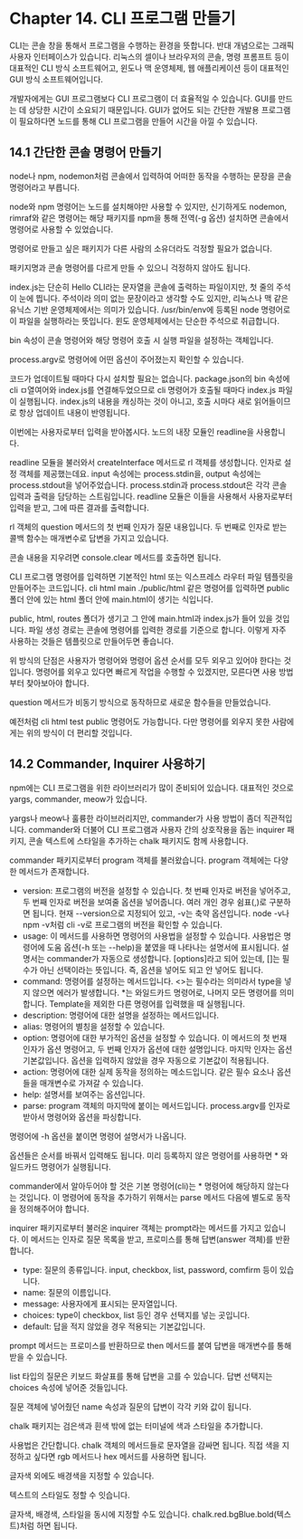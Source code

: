 # Chapter 14. CLI 프로그램 만들기

CLI는 콘솔 창을 통해서 프로그램을 수행하는 환경을 뜻합니다.
반대 개념으로는 그래픽 사용자 인터페이스가 있습니다.
리눅스의 셀이나 브라우저의 콘솔, 명령 프롬프트 등이 대표적인 CLI 방식 소프트웨어고, 윈도나 맥 운영체제, 웹 애플리케이션 등이 대표적인 GUI 방식 소프트웨어입니다.

개발자에게는 GUI 프로그램보다 CLI 프로그램이 더 효율적일 수 있습니다.
GUI를 만드는 데 상당한 시간이 소요되기 때문입니다.
GUI가 없어도 되는 간단한 개발용 프로그램이 필요하다면 노드를 통해 CLI 프로그램을 만들어 시간을 아낄 수 있습니다.

## 14.1 간단한 콘솔 명령어 만들기

node나 npm, nodemon처럼 콘솔에서 입력하여 어떠한 동작을 수행하는 문장을 콘솔 명령어라고 부릅니다.

node와 npm 명령어는 노드를 설치해야만 사용할 수 있지만, 신기하게도 nodemon, rimraf와 같은 명령어는 해당 패키지를 npm을 통해 전역(-g 옵션) 설치하면 콘솔에서 명령어로 사용할 수 있었습니다.

명령어로 만들고 싶은 패키지가 다른 사람의 소유더라도 걱정할 필요가 없습니다.

패키지명과 콘솔 명령어를 다르게 만들 수 있으니 걱정하지 않아도 됩니다.

index.js는 단순히 Hello CLI라는 문자열을 콘솔에 출력하는 파일이지만, 첫 줄의 주석이 눈에 띕니다.
주석이라 의미 없는 문장이라고 생각할 수도 있지만, 리눅스나 맥 같은 유닉스 기반 운영체제에서는 의미가 있습니다.
/usr/bin/env에 등록된 node 명령어로 이 파일을 실행하라는 뜻입니다.
윈도 운영체제에서는 단순한 주석으로 취급합니다.

bin 속성이 콘솔 명령어와 해당 명령어 호출 시 실행 파일을 설정하는 객체입니다.

process.argv로 명령어에 어떤 옵션이 주어졌는지 확인할 수 있습니다.

코드가 업데이트될 때마다 다시 설치할 필요는 없습니다.
package.json의 bin 속성에 cli ㅁ열여어와 index.js를 연결해두었으므로 cli 명령어가 호출될 때마다 index.js 파일이 실행됩니다.
index.js의 내용을 캐싱하는 것이 아니고, 호출 시마다 새로 읽어들이므로 항상 업데이트 내용이 반영됩니다.

이번에는 사용자로부터 입력을 받아봅시다.
노드의 내장 모듈인 readline을 사용합니다.

readline 모듈을 불러와서 createInterface 메서드로 rl 객체를 생성합니다.
인자로 설정 객체를 제공했는데요.
input 속성에는 process.stdin을, output 속성에는 process.stdout을 넣어주었습니다.
process.stdin과 process.stdout은 각각 콘솔 입력과 출력을 담당하는 스트림입니다.
readline 모듈은 이들을 사용해서 사용자로부터 입력을 받고, 그에 따른 결과를 출력합니다.

rl 객체의 question 메서드의 첫 번째 인자가 질문 내용입니다.
두 번째로 인자로 받는 콜백 함수는 매개변수로 답변을 가지고 있습니다.

콘솔 내용을 지우려면 console.clear 메서드를 호출하면 됩니다.

CLI 프로그램 명령어를 입력하면 기본적인 html 또는 익스프레스 라우터 파일 템플릿을 만들어주는 코드입니다.
cli html main ./public/html 같은 명령어를 입력하면 public 폴더 안에 있는 html 폴더 안에 main.html이 생기는 식입니다.

public, html, routes 폴더가 생기고 그 안에 main.html과 index.js가 들어 있을 것입니다.
파일 생성 경로는 콘솔에 명령어를 입력한 경로를 기준으로 합니다.
이렇게 자주 사용하는 것들은 템플릿으로 만들어두면 좋습니다.

위 방식의 단점은 사용자가 명령어와 명령어 옵션 순서를 모두 외우고 있어야 한다는 것입니다.
명령어를 외우고 있다면 빠르게 작업을 수행할 수 있겠지만, 모른다면 사용 방법부터 찾아보아야 합니다.

question 메서드가 비동기 방식으로 동작하므로 새로운 함수들을 만들었습니다.

예전처럼 cli html test public 명령어도 가능합니다.
다만 명령어를 외우지 못한 사람에게는 위의 방식이 더 편리할 것입니다.

## 14.2 Commander, Inquirer 사용하기

npm에는 CLI 프로그램을 위한 라이브러리가 많이 준비되어 있습니다.
대표적인 것으로 yargs, commander, meow가 있습니다.

yargs나 meow나 훌륭한 라이브러리지만, commander가 사용 방법이 좀더 직관적입니다.
commander와 더불어 CLI 프로그램과 사용자 간의 상호작용을 돕는 inquirer 패키지, 콘솔 텍스트에 스타일을 추가하는 chalk 패키지도 함께 사용합니다.

commander 패키지로부터 program 객체를 불러왔습니다.
program 객체에는 다양한 메서드가 존재합니다.

- version: 프로그램의 버전을 설정할 수 있습니다.
  첫 번째 인자로 버전을 넣어주고, 두 번째 인자로 버전을 보여줄 옵션을 넣어줍니다.
  여러 개인 경우 쉼표(,)로 구분하면 됩니다.
  현재 --version으로 지정되어 있고, -v는 축약 옵션입니다.
  node -v나 npm -v처럼 cli -v로 프로그램의 버전을 확인할 수 있습니다.
- usage: 이 메서드를 사용하면 명령어의 사용법을 설정할 수 있습니다.
  사용법은 명령어에 도움 옵션(-h 또는 --help)을 붙였을 때 나타나는 설명서에 표시됩니다.
  설명서는 commander가 자동으로 생성합니다.
  [options]라고 되어 있는데, []는 필수가 아닌 선택이라는 뜻입니다.
  즉, 옵션을 넣어도 되고 안 넣어도 됩니다.
- command: 명령어를 설정하는 메서드입니다.
  <>는 필수라는 의미라서 type을 넣지 않으면 에러가 발생합니다. \*는 와일드카드 명령어로, 나머지 모든 명령어를 의미합니다.
  Template을 제외한 다른 명령어를 입력했을 때 실행됩니다.
- description: 명령어에 대한 설명을 설정하는 메서드입니다.
- alias: 명령어의 별칭을 설정할 수 있습니다.
- option: 명령어에 대한 부가적인 옵션을 설정할 수 있습니다.
  이 메서드의 첫 번재 인자가 옵션 명령어고, 두 번째 인자가 옵션에 대한 설명입니다.
  마지막 인자는 옵션 기본값입니다.
  옵션을 입력하지 않았을 경우 자동으로 기본값이 적용됩니다.
- action: 명령어에 대한 실제 동작을 정의하는 메소드입니다.
  <type> 같은 필수 요소나 옵션들을 매개변수로 가져갈 수 있습니다.
- help: 설명서를 보여주는 옵션입니다.
- parse: program 객체의 마지막에 붙이는 메서드입니다.
  process.argv를 인자로 받아서 명령어와 옵션을 파싱합니다.

명령어에 -h 옵션을 붙이면 명령어 설명서가 나옵니다.

옵션들은 순서를 바꿔서 입력해도 됩니다.
미리 등록하지 않은 명령어를 사용하면 \* 와일드카드 명령어가 실행됩니다.

commander에서 알아두어야 할 것은 기본 명령어(cli)는 \* 명령어에 해당하지 않는다는 것입니다.
이 명령어에 동작을 추가하기 위해서는 parse 메서드 다음에 별도로 동작을 정의해주어야 합니다.

inquirer 패키지로부터 불러온 inquirer 객체는 prompt라는 메서드를 가지고 있습니다.
이 메서드는 인자로 질문 목록을 받고, 프로미스를 통해 답변(answer 객체)를 반환합니다.

- type: 질문의 종류입니다.
  input, checkbox, list, password, comfirm 등이 있습니다.
- name: 질문의 이름입니다.
- message: 사용자에게 표시되는 문자열입니다.
- choices: type이 checkbox, list 등인 경우 선택지를 넣는 곳입니다.
- default: 답을 적지 않았을 경우 적용되는 기본값입니다.

prompt 메서드는 프로미스를 반환하므로 then 메서드를 붙여 답변을 매개변수를 통해 받을 수 있습니다.

list 타입의 질문은 키보드 화살표를 통해 답변을 고를 수 있습니다.
답변 선택지는 choices 속성에 넣어준 것들입니다.

질문 객체에 넣어줬던 name 속성과 질문의 답변이 각각 키와 값이 됩니다.

chalk 패키지는 검은색과 흰색 밖에 없는 터미널에 색과 스타일을 추가합니다.

사용법은 간단합니다.
chalk 객체의 메서드들로 문자열을 감싸면 됩니다.
직접 색을 지정하고 싶다면 rgb 메서드나 hex 메서드를 사용하면 됩니다.

글자색 외에도 배경색을 지정할 수 있습니다.

텍스트의 스타일도 정할 수 잇습니다.

글자색, 배경색, 스타일을 동시에 지정할 수도 있습니다.
chalk.red.bgBlue.bold(텍스트)처럼 하면 됩니다.

